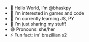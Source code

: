 - 👋 Hello World, I’m @bhaskpy
- 👀 I’m interested in games and code
- 🌱 I’m currently learning JS, PY
- 💞️ I’m just sharing my stuff!
- 😄 Pronouns: she/her
- ⚡ Fun fact: im' brazillian s2

<!---
bhaskpy/bhaskpy is a ✨ special ✨ repository because its `README.md` (this file) appears on your GitHub profile.
You can click the Preview link to take a look at your changes.
--->
